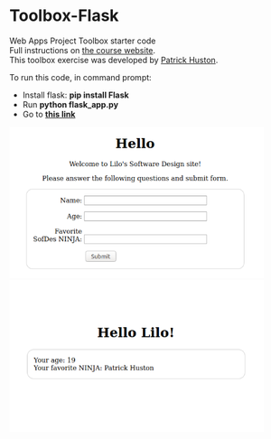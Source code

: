 # Toolbox-Flask  
Web Apps Project Toolbox starter code  
Full instructions on [the course website](https://sd2020spring.github.io/toolboxes/web-apps).  
This toolbox exercise was developed by [Patrick Huston](https://github.com/phuston).

To run this code, in command prompt:  
- Install flask: **pip install Flask**
- Run **python flask_app.py**
- Go to **[this link](http://localhost:5000/)**

<img src="images/home.png" width="450"> <img src="images/success.png" width="450">
